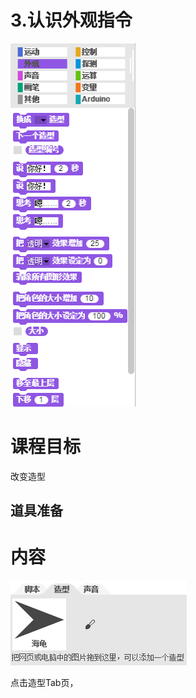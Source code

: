 # 3.认识外观指令

![](/assets/snap-looks.png)

# 课程目标

改变造型

## 道具准备

# 内容

![](/assets/外观指令.png)

点击造型Tab页，



